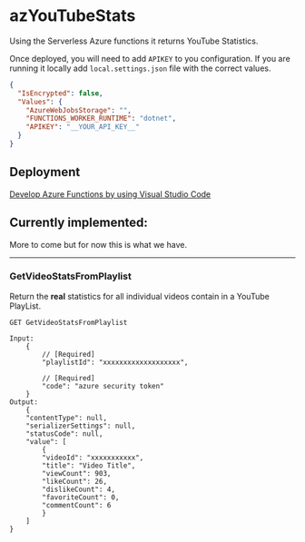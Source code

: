 # azYouTubeStats

Using the Serverless Azure functions it returns YouTube Statistics.

Once deployed, you will need to add `APIKEY` to you configuration. If you are running it locally add `local.settings.json` file with the correct values.

```json
{
  "IsEncrypted": false,
  "Values": {
    "AzureWebJobsStorage": "",
    "FUNCTIONS_WORKER_RUNTIME": "dotnet",
    "APIKEY": "__YOUR_API_KEY__"
  }
}
```
## Deployment

[Develop Azure Functions by using Visual Studio Code](https://docs.microsoft.com/en-us/azure/azure-functions/functions-develop-vs-code?tabs=csharp&?WT.mc_id=azYouTubeStats-github-frbouche)

## Currently implemented:

More to come but for now this is what we have.

---

### GetVideoStatsFromPlaylist

Return the **real** statistics for all individual videos contain in a YouTube PlayList.

```
GET GetVideoStatsFromPlaylist 

Input:
    {
        // [Required]
        "playlistId": "xxxxxxxxxxxxxxxxxxx",

        // [Required]
        "code": "azure security token"
    }
Output:
    {
    "contentType": null,
    "serializerSettings": null,
    "statusCode": null,
    "value": [
        {
        "videoId": "xxxxxxxxxxx",
        "title": "Video Title",
        "viewCount": 903,
        "likeCount": 26,
        "dislikeCount": 4,
        "favoriteCount": 0,
        "commentCount": 6
        }
    ]
}

```